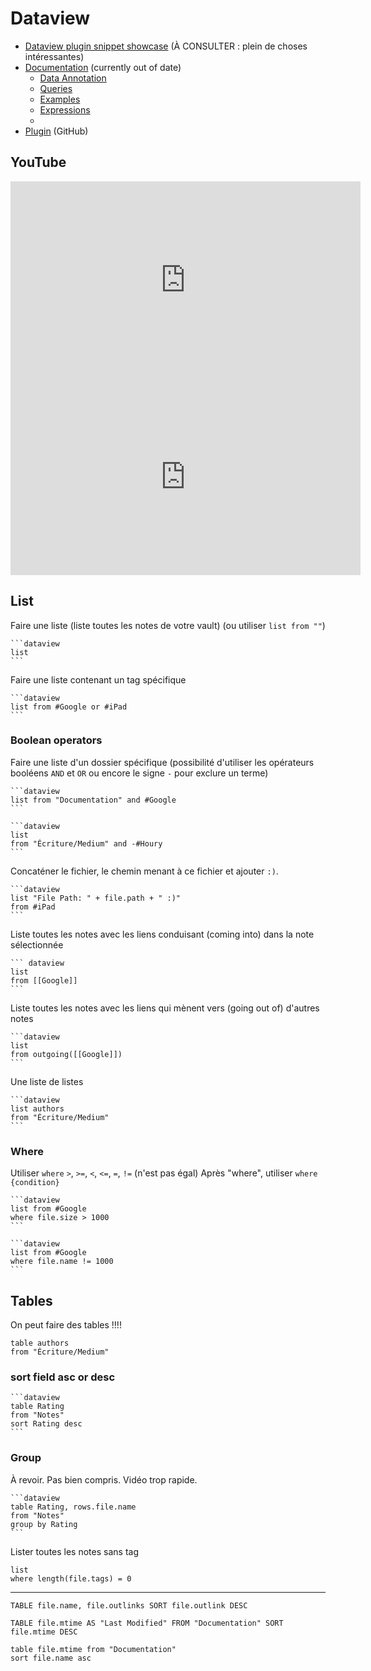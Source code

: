 # Dataview
- [Dataview plugin snippet showcase](https://forum.obsidian.md/t/dataview-plugin-snippet-showcase/13673) (À CONSULTER : plein de choses intéressantes)
- [Documentation](https://blacksmithgu.github.io/obsidian-dataview/#/functions) (currently out of date)
	- [Data Annotation](https://blacksmithgu.github.io/obsidian-dataview/data-annotation/)
	- [Queries](https://blacksmithgu.github.io/obsidian-dataview/query/queries/)
	- [Examples](https://blacksmithgu.github.io/obsidian-dataview/query/examples/)
	- [Expressions](https://blacksmithgu.github.io/obsidian-dataview/query/expressions/)
	- 
- [Plugin](https://github.com/blacksmithgu/obsidian-dataview) (GitHub)

## YouTube
<iframe width="560" height="315" src="https://www.youtube.com/embed/sEgzrRNkgsE" title="YouTube video player" frameborder="0" allow="accelerometer; autoplay; clipboard-write; encrypted-media; gyroscope; picture-in-picture" allowfullscreen></iframe>

<iframe width="560" height="315" src="https://www.youtube.com/embed/jW5pD4SioFM" title="YouTube video player" frameborder="0" allow="accelerometer; autoplay; clipboard-write; encrypted-media; gyroscope; picture-in-picture" allowfullscreen></iframe>

## List
Faire une liste (liste toutes les notes de votre vault) (ou utiliser `list from ""`)
````
```dataview
list
```
````

Faire une liste contenant un tag spécifique
````
```dataview
list from #Google or #iPad
```
`````

### Boolean operators
Faire une liste d'un dossier spécifique (possibilité d'utiliser les opérateurs booléens `AND` et `OR` ou encore le signe `-` pour exclure un terme)
````
```dataview
list from "Documentation" and #Google 
```
`````

````
```dataview
list
from "Écriture/Medium" and -#Houry
```
`````

Concaténer le fichier, le chemin menant à ce fichier et ajouter `:)`. 
````
```dataview
list "File Path: " + file.path + " :)"
from #iPad  
```
````

Liste toutes les notes avec les liens conduisant (coming into) dans la note sélectionnée
````
``` dataview
list
from [[Google]]
```
````

Liste toutes les notes avec les liens qui mènent vers (going out of) d'autres notes
````
```dataview
list
from outgoing([[Google]])
```
````

Une liste de listes
````
```dataview
list authors
from "Écriture/Medium"
```
`````

### Where
Utiliser `where`
`>`, `>=`, `<`, `<=`, `=`, `!=` (n'est pas égal)
Après "where", utiliser  `where {condition}`

````
```dataview
list from #Google 
where file.size > 1000
```
````

````
```dataview
list from #Google 
where file.name != 1000
```
````

## Tables
On peut faire des tables !!!!

```dataview
table authors
from "Écriture/Medium"
```

### sort field asc or desc
````
```dataview
table Rating
from "Notes"
sort Rating desc
```
````

### Group
À revoir. Pas bien compris. Vidéo trop rapide.

````
```dataview
table Rating, rows.file.name
from "Notes"
group by Rating
```
````

Lister toutes les notes sans tag
```dataview
list
where length(file.tags) = 0
```

<hr>

```dataview
TABLE file.name, file.outlinks SORT file.outlink DESC
```

```dataview
TABLE file.mtime AS "Last Modified" FROM "Documentation" SORT file.mtime DESC
```

```dataview
table file.mtime from "Documentation"
sort file.name asc
```